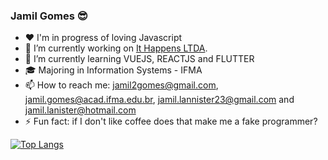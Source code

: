 ### Jamil Gomes :sunglasses:


- :heart: I'm in progress of loving Javascript
- 🔭 I’m currently working on [It Happens LTDA](https://ithappens.gupy.io/).
- 🌱 I’m currently learning VUEJS, REACTJS and FLUTTER
- :mortar_board: Majoring in Information Systems - IFMA 
- 📫 How to reach me: jamil2gomes@gmail.com, jamil.gomes@acad.ifma.edu.br, jamil.lannister23@gmail.com and jamil.lanister@hotmail.com
- ⚡ Fun fact: if I don't like coffee does that make me a fake programmer?

[![Top Langs](https://github-readme-stats.vercel.app/api/top-langs/?username=jamil2gomes)](https://github.com/jamil2gomes/github-readme-stats)


